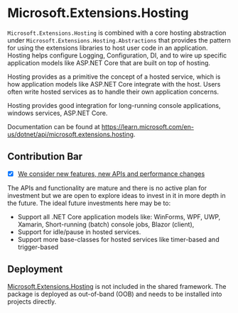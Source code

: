 # Microsoft.Extensions.Hosting

`Microsoft.Extensions.Hosting` is combined with a core hosting abstraction under `Microsoft.Extensions.Hosting.Abstractions` that provides the pattern for using the extensions libraries to host user code in an application. Hosting helps configure Logging, Configuration, DI, and to wire up specific application models like ASP.NET Core that are built on top of hosting.

Hosting provides as a primitive the concept of a hosted service, which is how application models like ASP.NET Core integrate with the host. Users often write hosted services as to handle their own application concerns.

Hosting provides good integration for long-running console applications, windows services, ASP.NET Core.

Documentation can be found at https://learn.microsoft.com/en-us/dotnet/api/microsoft.extensions.hosting.

## Contribution Bar
- [x] [We consider new features, new APIs and performance changes](../../libraries/README.md#primary-bar)

The APIs and functionality are mature and there is no active plan for investment but we are open to explore ideas to invest in it in more depth in the future. The ideal future investments here may be to:

- Support all .NET Core application models like: WinForms, WPF, UWP, Xamarin, Short-running (batch) console jobs, Blazor (client), 
- Support for idle/pause in hosted services.
- Support more base-classes for hosted services like timer-based and trigger-based

## Deployment
[Microsoft.Extensions.Hosting](https://www.nuget.org/packages/Microsoft.Extensions.Hosting) is not included in the shared framework. The package is deployed as out-of-band (OOB) and needs to be installed into projects directly.

